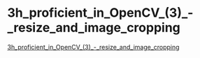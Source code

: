 # 3h_proficient_in_OpenCV_(3)_-_resize_and_image_cropping
[3h_proficient_in_OpenCV_(3)_-_resize_and_image_cropping](https://aiwithcloud.com/2022/09/14/3h_proficient_in_opencv_3___resize_and_image_cropping/)